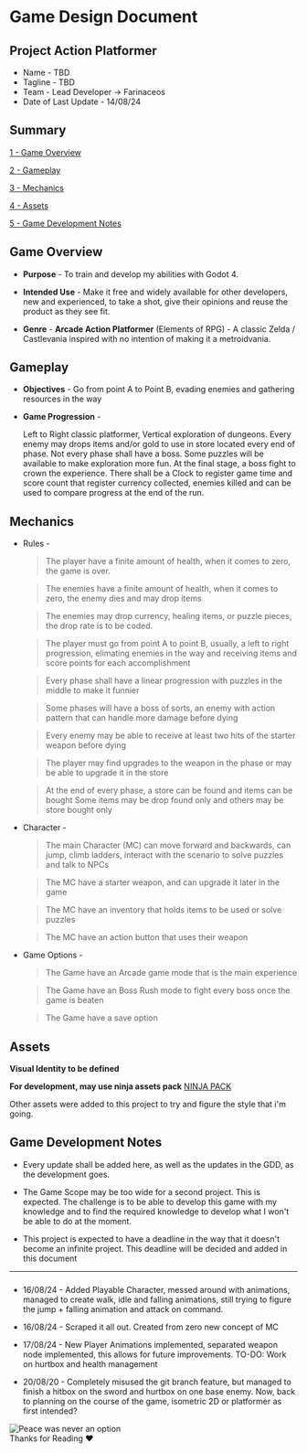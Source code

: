 # Game Design Document

## Project **Action Platformer**

* Name - TBD
* Tagline - TBD
* Team - Lead Developer -> Farinaceos
* Date of Last Update - 14/08/24

## Summary

[1 - Game Overview](#game-overview)

[2 - Gameplay](#gameplay)

[3 - Mechanics](#mechanics)

[4 - Assets](#assets)

[5 - Game Development Notes](#game-development-notes)

## Game Overview

* **Purpose** -
			To train and develop my abilities with Godot 4.

* **Intended Use** -
			Make it free and widely available for other developers, new and experienced, to take a shot, give their opinions and reuse the product as they see fit.

* **Genre** - **Arcade Action Platformer** (Elements of RPG) - A classic Zelda / Castlevania inspired with no intention of making it a metroidvania.

## Gameplay

* **Objectives** -
	Go from point A to Point B, evading enemies and gathering resources in the way

* **Game Progression** -

	Left to Right classic platformer, Vertical exploration of dungeons. Every enemy may drops items and/or gold to use in store located every end of phase. Not every phase shall have a boss. Some puzzles will be available to make exploration more fun. At the final stage, a boss fight to crown the experience. There shall be a Clock to register game time and score count that register currency collected, enemies killed and can be used to compare progress at the end of the run.

## Mechanics

* Rules - 

	
	> The player have a finite amount of health, when it comes to zero, the game is over.
	
	> The enemies have a finite amount of health, when it comes to zero, the enemy dies and may drop items
	
	> The enemies may drop currency, healing items, or puzzle pieces, the drop rate is to be coded.
	
	> The player must go from point A to point B, usually, a left to right progression, elimating enemies in the way and receiving items and score points for each accomplishment
	
	> Every phase shall have a linear progression with puzzles in the middle to make it funnier
	
	> Some phases will have a boss of sorts, an enemy with action pattern that can handle more damage before dying
	
	> Every enemy may be able to receive at least two hits of the starter weapon before dying
	
	> The player may find upgrades to the weapon in the phase or may be able to upgrade it in the store
	
	> At the end of every phase, a store can be found and items can be bought
	Some items may be drop found only and others may be store bought only

* Character -

	> The main Character (MC) can move forward and backwards, can jump, climb ladders, interact with the scenario to solve puzzles and talk to NPCs
	
	> The MC have a starter weapon, and can upgrade it later in the game
	
	> The MC have an inventory that holds items to be used or solve puzzles
	
	> The MC have an action button that uses their weapon
	
* Game Options - 

	> The Game have an Arcade game mode that is the main experience

	> The Game have an Boss Rush mode to fight every boss once the game is beaten

	> The Game have a save option

## Assets

**Visual Identity to be defined**

**For development, may use ninja assets pack**
<a href='https://pixel-boy.itch.io/ninja-adventure-asset-pack'> NINJA PACK</a>

Other assets were added to this project to try and figure the style that i'm going.
			
## Game Development Notes

* Every update shall be added here, as well as the updates in the GDD, as the development goes.

* The Game Scope may be too wide for a second project. This is expected. The challenge is to be able to develop this game with my knowledge and to find the required knowledge to develop what I won't be able to do at the moment.

* This project is expected to have a deadline in the way that it doesn't become an infinite project. This deadline will be decided and added in this document

---
### 

* 16/08/24 - Added Playable Character, messed around with animations, managed to create walk, idle and falling animations, still trying to figure the jump + falling animation and attack on command.

* 16/08/24 - Scraped it all out. Created from zero new concept of MC

* 17/08/24 - New Player Animations implemented, separated weapon node implemented, this allows for future improvements. TO-DO: Work on hurtbox and health management

* 20/08/20 - Completely misused the git branch feature, but managed to finish a hitbox on the sword and hurtbox on one base enemy. Now, back to planning on the course of the game, isometric 2D or platformer as first intended?

![Peace was never an option](https://i.imgur.com/x5q2fF5.jpeg "Thank you for reading" )\
Thanks for Reading ❤️